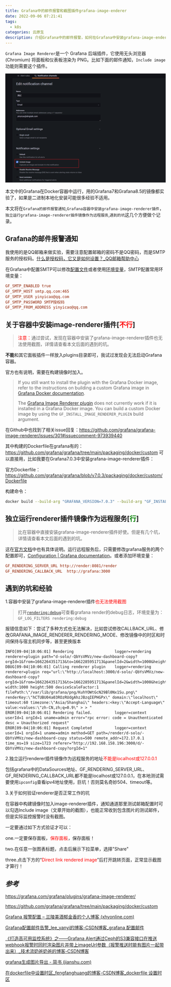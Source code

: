 ```yaml
---
title: Grafana中的邮件报警和截图插件grafana-image-enderer
date: 2022-09-06 07:21:41
tags:
  - k8s
categories: 云原生
description: 介绍Grafana中的邮件报警，如何在Grafana中安装grafana-image-enderer插件，以及截图功能的使用
---
```


`Grafana Image Renderer`是一个 Grafana 后端插件，它使用无头浏览器 (Chromium) 将面板和仪表板渲染为 PNG。比如下面的邮件通知，`Include image`功能则需要这个插件。

<img src="./grafana-image-enderer-in-grafana/alert-include-image.png" alt="alert-include-image" style="zoom:50%;" />

本文中的Grafana在Docker容器中运行，用的Grafana7和Grafana8.5的镜像都实验了，如果是二进制本地化安装可能很多经验不适用。

本文将在`Grafana的邮件报警通知`,`Grafana容器中安装grafana-image-renderer插件`，`独立运行grafana-image-renderer插件镜像作为远程服务`,`遇到的坑`这几个方便做个记录。

## Grafana的邮件报警通知

我使用的是QQ邮箱来做实验，需要注意配置邮箱的密码不是QQ密码，而是SMTP服务的授权码。[什么是授权码，它又是如何设置？_QQ邮箱帮助中心](https://service.mail.qq.com/cgi-bin/help?subtype=1&&id=28&&no=1001256)

在Grafana中配置SMTP可以修改[配置文件](https://grafana.com/docs/grafana/v7.0/administration/configuration/#smtp)或者使用[环境变量](https://grafana.com/docs/grafana/v7.0/administration/configuration/#configure-with-environment-variables)，SMTP配置常用环境变量：

```ini
GF_SMTP_ENABLED true
GF_SMTP_HOST smtp.qq.com:465
GF_SMTP_USER yinyicao@qq.com
GF_SMTP_PASSWORD SMTP授权码
GF_SMTP_FROM_ADDRESS yinyicao@qq.com
```

## 关于容器中安装image-renderer插件[<span style="color:red">不行</span>]

> <span style="color:red">注意：</span>通过尝试，发现在容器中安装了grafana-image-renderer插件也无法使用截图，详情请查看本文后面的遇到的坑。

**不能**和其它面板插件一样放入plugins目录即可，我试过发现会无法启动Grafana容器。

官方也有说明，需要在构建镜像时加入。

> If you still want to install the plugin with the Grafana Docker image, refer to the instructions on building a custom Grafana image in [Grafana Docker documentation](https://grafana.com/docs/installation/docker/#custom-image-with-grafana-image-renderer-plugin-pre-installed).
>
> The [Grafana Image Renderer plugin](https://grafana.com/docs/grafana/v9.0/setup-grafana/image-rendering/#grafana-image-renderer-plugin) does not currently work if it is installed in a Grafana Docker image. You can build a custom Docker image by using the `GF_INSTALL_IMAGE_RENDERER_PLUGIN` build argument. 

在Github中也找到了相关issue回复：https://github.com/grafana/grafana-image-renderer/issues/301#issuecomment-973939440

其中构建的Dockerfile在grafana有的：https://github.com/grafana/grafana/tree/main/packaging/docker/custom 可以直接用，比如我要在Grafana7.0.3中安装grafana-image-renderer插件：

官方Dockerfile：https://github.com/grafana/grafana/blob/v7.0.3/packaging/docker/custom/Dockerfile

构建命令：

```sh
docker build --build-arg "GRAFANA_VERSION=7.0.3" --build-arg "GF_INSTALL_IMAGE_RENDERER_PLUGIN=true" -t grafana-custom -f Dockerfile .
```

## 独立运行renderer插件镜像作为远程服务[<span style="color:green">行</span>]

> 比在容器中直接安装grafana-image-renderer插件好使。但是有几个坑，详情请查看本文后面的遇到的坑。

这在[官方文档](https://grafana.com/grafana/plugins/grafana-image-renderer/)中也有具体说明。运行远程服务后，只需要修改grafana服务的两个配置即可，[Configuration | Grafana documentation](https://grafana.com/docs/grafana/v7.0/administration/configuration/#rendering)。或者添加环境变量：

```ini
GF_RENDERING_SERVER_URL http://render:8081/render
GF_RENDERING_CALLBACK_URL  http://grafana:3000
```

## 遇到的坑和经验

1.容器中安装了grafana-image-renderer插件<span style="color:red">也无法使用截图</span>

> 打开[`rendering:debug`](https://grafana.com/docs/grafana/v7.0/administration/configuration/#rendering_verbose_logging)可查看grafana render的debug日志，环境变量为：`GF_LOG_FILTERS rendering:debug`

报错信息如下：尝试了多种方式也无法解决，比如尝试修改CALLBACK_URL、修改GRAFANA_IMAGE_RENDERER_RENDERING_MODE、修改镜像中的时区和时间保持与宿主机同步等，甚至更换版本

```
INFO[09-04|10:06:01] Rendering                  logger=rendering renderer=plugin path="d-solo/-QbYsVMVz/new-dashboard-copy?orgId=1&from=1662264351713&to=1662285951713&panelId=2&width=1000&height=500&tz=Asia%2FShanghai"
DBUG[09-04|10:06:01] Calling renderer plugin    logger=rendering renderer=plugin req="url:\"http://localhost:3000/d-solo/-QbYsVMVz/new-dashboard-copy?orgId=1&from=1662264351713&to=1662285951713&panelId=2&width=1000&height=500&tz=Asia%2FShanghai&render=1\" width:1000 height:500 deviceScaleFactor:1 filePath:\"/var/lib/grafana/png/KuhYOWtGcN29Bl0Nx1Su.png\" renderKey:\"hCTUBU04a03ROzRUdgAhzJBzqIEPHGPx\" domain:\"localhost\" timeout:60 timezone:\"Asia/Shanghai\" headers:<key:\"Accept-Language\" value:<values:\"zh-CN,zh;q=0.9\" > > "
EROR[09-04|10:06:01] Rendering failed.          logger=context userId=1 orgId=1 uname=admin error="rpc error: code = Unauthenticated desc = Unauthorized request"
EROR[09-04|10:06:01] Request Completed          logger=context userId=1 orgId=1 uname=admin method=GET path=/render/d-solo/-QbYsVMVz/new-dashboard-copy status=500 remote_addr=172.17.0.1 time_ms=19 size=1723 referer="http://192.168.158.196:3000/d/-QbYsVMVz/new-dashboard-copy?orgId=1"
```

2.独立运行renderer插件镜像作为远程服务的地址<span style="color:red">不能是localhost或127.0.0.1</span>

包括grafana中的DataSources地址、GF_RENDERING_SERVER_URL、GF_RENDERING_CALLBACK_URL都不能是localhost或127.0.0.1，在本地测试需要使用`ipconfig`查看ipv4地址使用，巨坑！否则莫名奇妙504、timeout等。

3.关于如何验证renderer是否正常工作的坑

在容器中构建镜像时加入image-renderer插件，通知通道那里测试邮箱配置时可以勾选Include image（文章开始的截图），也能正常收到包含图片的测试邮件，但是实际监控报警时没有截图。

一定要通过如下方式验证才可以：

one.一定要保存面板，<span style="color:red">保存面板</span>，保存面板！

two.在任意一张图表标题，点击后展示下拉菜单，选择"Share"

three.点击下方的“<span style="color:red">Direct link rendered image</span>”后打开跳转页面，正常显示截图才算行！

## *参考*

https://grafana.com/grafana/plugins/grafana-image-renderer/

https://github.com/grafana/grafana/tree/main/packaging/docker/custom

[Grafana 报警配置 – 兰陵美酒郁金香的个人博客 (xhyonline.com)](https://www.xhyonline.com/?p=1534)

[Grafana配置邮件告警_lee_yanyi的博客-CSDN博客_grafana 配置邮件](https://blog.csdn.net/lee_yanyi/article/details/120363993)

[《打造高可用监控系统》之——Grafana Alert通过Ceph的S3兼容接口在推送webhook报警时同时渲染图片并带上imageUrl参数（报警推送时能有图片一起带出来）_技术流奶爸奶爸的博客-CSDN博客](https://blog.csdn.net/weixin_42182797/article/details/104653812)

[grafana生成图片导出 - 简书 (jianshu.com)](https://www.jianshu.com/p/66f022e8645d)

[在dockerfile中设置时区_fengfanghuang的博客-CSDN博客_dockerfile 设置时区](https://blog.csdn.net/qq_26572567/article/details/125166288)

